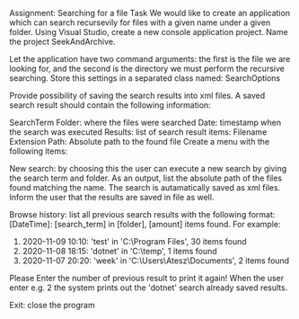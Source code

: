 Assignment: Searching for a file
Task
We would like to create an application which can search recursevily for files with a given name under a given folder. Using Visual Studio, create a new console application project. Name the project SeekAndArchive.

Let the application have two command arguments: the first is the file we are looking for, and the second is the directory we must perform the recursive searching. Store this settings in a separated class named: SearchOptions

Provide possibility of saving the search results into xml files. A saved search result should contain the following information:

SearchTerm
Folder: where the files were searched
Date: timestamp when the search was executed
Results: list of search result items:
Filename
Extension
Path: Absolute path to the found file
Create a menu with the following items:

New search: by choosing this the user can execute a new search by giving the search term and folder. As an output, list the absolute path of the files found matching the name. The search is autamatically saved as xml files. Inform the user that the results are saved in file as well.

Browse history: list all previous search results with the following format: [DateTime]: [search_term] in [folder], [amount] items found. For example:

1. 2020-11-09 10:10: 'test' in 'C:\Program Files', 30 items found
2. 2020-11-08 18:15: 'dotnet' in 'C:\temp', 1 items found
3. 2020-11-07 20:20: 'week' in 'C:\Users\Atesz\Documents', 2 items found

Please Enter the number of previous result to print it again!
When the user enter e.g. 2 the system prints out the 'dotnet' search already saved results.

Exit: close the program
